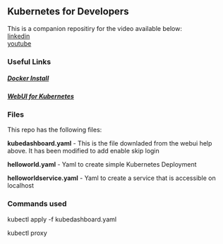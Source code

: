 ## Kubernetes for Developers
This is a companion repositiry for the video available below:\
[linkedin](https://www.linkedin.com/feed/update/urn:li:activity:6519005084838359040)\
[youtube](https://youtu.be/HaZ4qRU5iIc)
### Useful Links

##### [Docker Install](https://www.docker.com/products/docker-desktop)

##### [WebUI for Kubernetes](https://kubernetes.io/docs/tasks/access-application-cluster/web-ui-dashboard/)


### Files 
This repo has the following files:

**kubedashboard.yaml**  - This is the file downladed from the webui help above. It has been modified to add enable skip login

**helloworld.yaml**  - Yaml to create simple Kubernetes Deployment

**helloworldservice.yaml**  - Yaml to create a service that is accessible on localhost


### Commands used

kubectl apply -f kubedashboard.yaml

kubectl proxy



